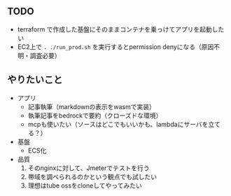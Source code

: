 ## TODO
- terraform で作成した基盤にそのままコンテナを乗っけてアプリを起動したい
- EC2上で `. ./run_prod.sh` を実行するとpermission denyになる（原因不明・調査必要）

## やりたいこと
- アプリ
  - 記事執筆（markdownの表示をwasmで実装）
  - 執筆記事をbedrockで要約（クローズドな環境）
  - mcpも使いたい（ソースはどこでもいいかも、lambdaにサーバを立てる？）
- 基盤
  - ECS化
- 品質
  1. そのnginxに対して、Jmeterでテストを行う
  2. 帯域を調べられるのかという観点でも試したい
  3. 理想はtube ossをcloneしてやってみたい
